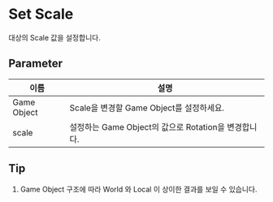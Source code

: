 # Set Scale

대상의 Scale 값을 설정합니다.
## Parameter

| **이름**      | **설명**                                 |
|-------------|----------------------------------------|
| Game Object | Scale을 변경할 Game Object를 설정하세요.         |
| scale       | 설정하는 Game Object의 값으로 Rotation을 변경합니다. |


## Tip

1. Game Object 구조에 따라 World 와 Local 이 상이한 결과를 보일 수 있습니다. 